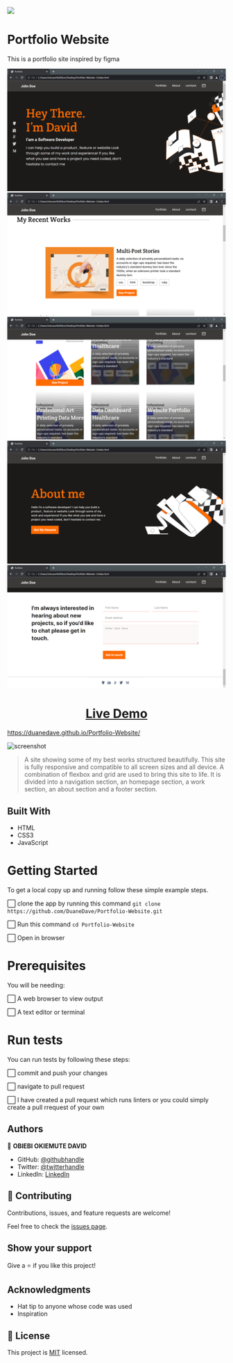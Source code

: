 ![](https://img.shields.io/badge/Microverse-blueviolet)

# Portfolio Website

This is a portfolio site inspired by figma

![screenshot](asset/Portfolio%20-%20img2.png)
![screenshot](asset/Portfolio%20-%20img3.png)
![screenshot](asset/Portfolio%20-%20img4.png)
![screenshot](asset/Portfolio%20-%20img5.png)
![screenshot](asset/Portfolio%20-%20img1.png)

# <div align="center"><a href="https://github.com/DuaneDave/Portfolio-Website" text="bold">Live Demo</a></div>

https://duanedave.github.io/Portfolio-Website/

![screenshot](asset/portfolio%20gif.gif)

> A site showing some of my best works structured beautifully. This site is fully responsive and compatible to all screen sizes and all device. A combination of flexbox and grid are used to bring this site to life. It is divided into a navigation section, an homepage section, a work section, an about section and a footer section.

## Built With

- HTML
- CSS3
- JavaScript

# Getting Started

To get a local copy up and running follow these simple example steps.

⬜ clone the app by running this command `git clone https://github.com/DuaneDave/Portfolio-Website.git`

⬜ Run this command `cd Portfolio-Website`

⬜ Open in browser

# Prerequisites

You will be needing:

⬜ A web browser to view output

⬜ A text editor or terminal

# Run tests

You can run tests by following these steps:

⬜ commit and push your changes

⬜ navigate to pull request

⬜ I have created a pull request which runs linters or you could simply create a pull rrequest of your own

## Authors

👤 **OBIEBI OKIEMUTE DAVID**

- GitHub: [@githubhandle](https://github.com/DuaneDave)
- Twitter: [@twitterhandle](https://twitter.com/dave_duane)
- LinkedIn: [LinkedIn](https://www.linkedin.com/in/okiemute-david-obiebi-6b4a6a230/)

## 🤝 Contributing

Contributions, issues, and feature requests are welcome!

Feel free to check the [issues page](https://github.com/DuaneDave/Portfolio-Website/issues).

## Show your support

Give a ⭐️ if you like this project!

## Acknowledgments

- Hat tip to anyone whose code was used
- Inspiration

## 📝 License

This project is [MIT](./MIT.md) licensed.
